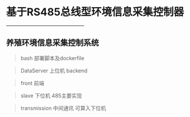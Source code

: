 
# 基于RS485总线型环境信息采集控制器

<hr width=42%>

## 养殖环境信息采集控制系统

> bash
部署脚本及dockerfile

> DataServer
上位机 backend

> front
前端

> slave 
下位机 485主要实现

> transmission
中间通讯 可算入下位机